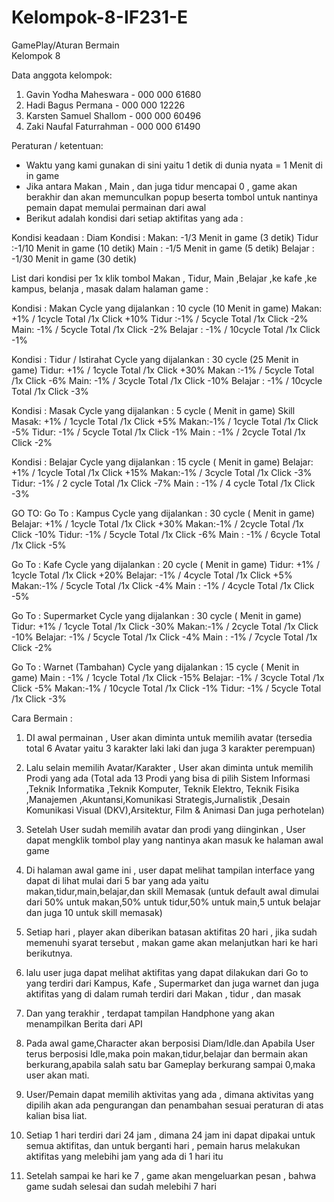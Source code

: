 # Kelompok-8-IF231-E

GamePlay/Aturan Bermain  
Kelompok 8


Data anggota kelompok:
1. Gavin Yodha Maheswara - 000 000 61680
2. Hadi Bagus Permana - 000 000 12226
3. Karsten Samuel Shallom - 000 000 60496
4. Zaki Naufal Faturrahman - 000 000 61490


Peraturan / ketentuan:
* Waktu yang kami gunakan di sini yaitu 1 detik di dunia nyata = 1 Menit di in game
* Jika antara Makan , Main , dan juga tidur mencapai 0 , game akan berakhir dan akan memunculkan popup beserta tombol untuk nantinya pemain dapat memulai permainan dari awal
* Berikut adalah kondisi dari setiap aktifitas yang ada :
        
Kondisi keadaan : Diam
Kondisi :
Makan: -1/3 Menit in game (3 detik)
Tidur :-1/10 Menit in game (10 detik)
Main : -1/5 Menit in game (5 detik)
Belajar : -1/30 Menit in game (30 detik)

List dari kondisi per 1x klik tombol Makan , Tidur, Main ,Belajar ,ke kafe ,ke kampus, belanja , masak   dalam halaman game  :



Kondisi : Makan
Cycle yang dijalankan : 10 cycle (10 Menit in game)
Makan: +1% / 1cycle Total /1x Click +10%
Tidur :-1% / 5cycle Total /1x Click -2%
Main: -1% / 5cycle Total /1x Click -2%
Belajar : -1% / 10cycle Total /1x Click -1%

Kondisi : Tidur / Istirahat
Cycle yang dijalankan : 30 cycle (25 Menit in game)
Tidur: +1% / 1cycle Total /1x Click +30%
Makan :-1% / 5cycle Total /1x Click -6%
Main: -1% / 3cycle Total /1x Click -10%
Belajar : -1% / 10cycle Total /1x Click -3%

Kondisi : Masak
Cycle yang dijalankan : 5 cycle ( Menit in game)
Skill Masak: +1% / 1cycle Total /1x Click +5%
Makan:-1% / 1cycle Total /1x Click -5%
Tidur: -1% / 5cycle Total /1x Click -1%
Main : -1% / 2cycle Total /1x Click -2%

Kondisi : Belajar
Cycle yang dijalankan : 15 cycle ( Menit in game)
Belajar: +1% / 1cycle Total /1x Click +15%
Makan:-1% / 3cycle Total /1x Click -3%
Tidur: -1% / 2 cycle Total /1x Click -7%
Main : -1% / 4 cycle Total /1x Click -3%


GO TO:
Go To : Kampus
Cycle yang dijalankan : 30 cycle ( Menit in game)
Belajar: +1% / 1cycle Total /1x Click +30%
Makan:-1% / 2cycle Total /1x Click -10%
Tidur: -1% / 5cycle Total /1x Click -6%
Main : -1% / 6cycle Total /1x Click -5%

Go To : Kafe
Cycle yang dijalankan : 20 cycle ( Menit in game)
Tidur: +1% / 1cycle Total /1x Click +20%
Belajar: -1% / 4cycle Total /1x Click +5%
Makan:-1% / 5cycle Total /1x Click -4%
Main : -1% / 4cycle Total /1x Click -5%

Go To : Supermarket
Cycle yang dijalankan : 30 cycle ( Menit in game)
Tidur: +1% / 1cycle Total /1x Click -30%
Makan:-1% / 2cycle Total /1x Click -10%
Belajar: -1% / 5cycle Total /1x Click -4%
Main : -1% / 7cycle Total /1x Click -2%
    
Go To : Warnet (Tambahan)
Cycle yang dijalankan : 15 cycle ( Menit in game)
Main : -1% / 1cycle Total /1x Click -15%
Belajar: -1% / 3cycle Total /1x Click -5%
Makan:-1% / 10cycle Total /1x Click -1%
Tidur: -1% / 5cycle Total /1x Click -3%


Cara Bermain :


1. DI awal permainan , User akan diminta untuk memilih avatar (tersedia total 6 Avatar yaitu 3 karakter laki laki dan juga 3 karakter perempuan)


2. Lalu selain memilih Avatar/Karakter , User akan diminta untuk memilih Prodi yang ada (Total ada 13 Prodi yang bisa di pilih Sistem Informasi ,Teknik Informatika ,Teknik Komputer, Teknik Elektro, Teknik Fisika ,Manajemen ,Akuntansi,Komunikasi Strategis,Jurnalistik ,Desain Komunikasi Visual (DKV),Arsitektur, Film & Animasi Dan juga perhotelan)


3. Setelah User sudah memilih avatar dan prodi yang diinginkan , User dapat mengklik tombol play yang nantinya akan masuk ke halaman awal game 


4. Di halaman awal game ini , user dapat melihat tampilan interface yang dapat di lihat mulai dari 5 bar yang ada yaitu makan,tidur,main,belajar,dan skill Memasak (untuk default awal dimulai dari 50% untuk makan,50% untuk tidur,50% untuk main,5 untuk belajar dan juga 10 untuk skill memasak) 


5. Setiap hari , player akan diberikan batasan aktifitas 20 hari , jika sudah memenuhi syarat tersebut , makan game akan melanjutkan hari ke hari berikutnya.


6. lalu user juga dapat melihat aktifitas yang dapat dilakukan dari Go to yang terdiri dari Kampus, Kafe , Supermarket dan juga warnet dan juga aktifitas yang di dalam rumah terdiri dari Makan , tidur , dan masak


7. Dan yang terakhir , terdapat tampilan Handphone yang akan menampilkan Berita dari API 


8. Pada awal game,Character akan berposisi Diam/Idle.dan Apabila User terus berposisi Idle,maka poin makan,tidur,belajar dan bermain akan berkurang,apabila salah satu bar Gameplay berkurang sampai 0,maka user akan mati.


9. User/Pemain dapat memilih aktivitas yang ada , dimana aktivitas yang dipilih akan ada pengurangan dan penambahan sesuai peraturan di atas kalian bisa liat.


10. Setiap 1 hari terdiri dari 24 jam , dimana 24 jam ini dapat dipakai untuk semua aktifitas, dan untuk berganti hari , pemain harus melakukan aktifitas yang melebihi jam yang ada di 1 hari itu


11. Setelah sampai ke hari ke 7 , game akan mengeluarkan pesan , bahwa game sudah selesai dan sudah melebihi 7 hari
